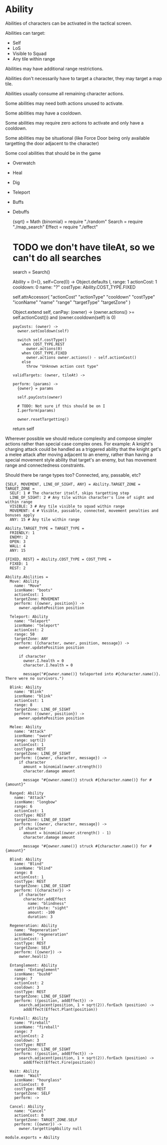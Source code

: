 Ability
=======

Abilities of characters can be activated in the tactical screen.

Abilities can target:

  - Self
  - LoS
  - Visible to Squad
  - Any tile within range

Abilities may have additional range restrictions.

Abilities don't necessarily have to target a character, they may target a map
tile.

Abilities usually consume all remaining character actions.

Some abilities may need both actions unused to activate.

Some abilities may have a cooldown.

Some abilities may require zero actions to activate and only have a cooldown.

Some abilities may be situational (like Force Door being only available targetting the door adjacent to the character)

Some cool abilities that should be in the game

  - Overwatch
  - Heal
  - Dig
  - Teleport
  - Buffs
  - Debuffs

    {sqrt} = Math
    {binomial} = require "./random"
    Search = require "./map_search"
    Effect = require "./effect"

    # TODO we don't have tileAt, so we can't do all searches
    search = Search()

    Ability = (I={}, self=Core(I)) ->
      Object.defaults I,
        range: 1
        actionCost: 1
        cooldown: 0
        name: "?"
        costType: Ability.COST_TYPE.FIXED

      self.attrAccessor(
        "actionCost"
        "actionType"
        "cooldown"
        "costType"
        "iconName"
        "name"
        "range"
        "targetType"
        "targetZone"
      )

      Object.extend self,
        canPay: (owner) ->
          (owner.actions() >= self.actionCost()) and
          (owner.cooldown(self) is 0)

        payCosts: (owner) ->
          owner.setCooldown(self)

          switch self.costType()
            when COST_TYPE.REST
              owner.actions(0)
            when COST_TYPE.FIXED
              owner.actions owner.actions() - self.actionCost()
            else
              throw "Unknown action cost type"

        validTargets: (owner, tileAt) ->

        perform: (params) ->
          {owner} = params

          self.payCosts(owner)

          # TODO: Not sure if this should be on I
          I.perform(params)

          owner.resetTargetting()

      return self

Wherever possible we should reduce complexity and compose simpler actions rather
than special case complex ones. For example: A knight's charging attack could
be handled as a triggered ability that the knight get's a melee attack after
moving adjacent to an enemy, rather than having a special movement style ability
that target's an enemy, but has movement range and connectedness constraints.

Should there be range types too? Connected, any, passable, etc?

    {SELF, MOVEMENT, LINE_OF_SIGHT, ANY} = Ability.TARGET_ZONE = TARGET_ZONE =
      SELF: 1 # The character itself, skips targetting step
      LINE_OF_SIGHT: 2 # Any tile within character's line of sight and within range
      VISIBLE: 3 # Any tile visible to squad within range
      MOVEMENT: 4 # Visible, passable, connected, movement penalties and bonuses apply
      ANY: 15 # Any tile within range

    Ability.TARGET_TYPE = TARGET_TYPE =
      FRIENDLY: 1
      ENEMY: 2
      OPEN: 3
      WALL: 4
      ANY: 15

    {FIXED, REST} = Ability.COST_TYPE = COST_TYPE =
      FIXED: 1
      REST: 2

    Ability.Abilities =
      Move: Ability
        name: "Move"
        iconName: "boots"
        actionCost: 1
        targetZone: MOVEMENT
        perform: ({owner, position}) ->
          owner.updatePosition position

      Teleport: Ability
        name: "Teleport"
        iconName: "teleport"
        actionCost: 2
        range: 50
        targetZone: ANY
        perform: ({character, owner, position, message}) ->
          owner.updatePosition position

          if character
            owner.I.health = 0
            character.I.health = 0

            message("#{owner.name()} teleported into #{character.name()}. There were no survivors.")

      Blink: Ability
        name: "Blink"
        iconName: "blink"
        actionCost: 1
        range: 8
        targetZone: LINE_OF_SIGHT
        perform: ({owner, position}) ->
          owner.updatePosition position

      Melee: Ability
        name: "Attack"
        iconName: "sword"
        range: sqrt(2)
        actionCost: 1
        costType: REST
        targetZone: LINE_OF_SIGHT
        perform: ({owner, character, message}) ->
          if character
            amount = binomial(owner.strength())
            character.damage amount

            message "#{owner.name()} struck #{character.name()} for #{amount}"

      Ranged: Ability
        name: "Attack"
        iconName: "longbow"
        range: 6
        actionCost: 1
        costType: REST
        targetZone: LINE_OF_SIGHT
        perform: ({owner, character, message}) ->
          if character
            amount = binomial(owner.strength() - 1)
            character.damage amount
            
            message "#{owner.name()} struck #{character.name()} for #{amount}"

      Blind: Ability
        name: "Blind"
        iconName: "blind"
        range: 8
        actionCost: 1
        costType: REST
        targetZone: LINE_OF_SIGHT
        perform: ({character}) ->
          if character
            character.addEffect
              name: "blindness"
              attribute: "sight"
              amount: -100
              duration: 3

      Regeneration: Ability
        name: "Regeneration"
        iconName: "regeneration"
        actionCost: 1
        costType: REST
        targetZone: SELF
        perform: ({owner}) ->
          owner.heal(1)

      Entanglement: Ability
        name: "Entanglement"
        iconName: "bush0"
        range: 7
        actionCost: 2
        cooldown: 3
        costType: REST
        targetZone: LINE_OF_SIGHT
        perform: ({position, addEffect}) ->
          search.adjacent(position, 1 + sqrt(2)).forEach (position) ->
            addEffect(Effect.Plant(position))

      Fireball: Ability
        name: "Fireball"
        iconName: "fireball"
        range: 7
        actionCost: 2
        cooldown: 3
        costType: REST
        targetZone: LINE_OF_SIGHT
        perform: ({position, addEffect}) ->
          search.adjacent(position, 1 + sqrt(2)).forEach (position) ->
            addEffect(Effect.Fire(position))

      Wait: Ability
        name: "Wait"
        iconName: "hourglass"
        actionCost: 0
        costType: REST
        targetZone: SELF
        perform: ->

      Cancel: Ability
        name: "Cancel"
        actionCost: 0
        targetZone: TARGET_ZONE.SELF
        perform: ({owner}) ->
          owner.targettingAbility null

    module.exports = Ability
